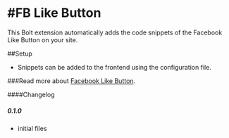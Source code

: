 #FB Like Button
==================
This Bolt extension automatically adds the code snippets of the Facebook Like Button on your site.

##Setup

* Snippets can be added to the frontend using the configuration file.

###Read more about [Facebook Like Button](https://developers.facebook.com/docs/plugins/like-button).



####Changelog

##### 0.1.0

* initial files